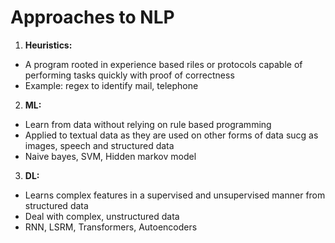 # Approaches to NLP

1. **Heuristics:**

* A program rooted in experience based riles or protocols capable of performing tasks quickly with proof of correctness
* Example: regex to identify mail, telephone

2. **ML:**

* Learn from data without relying on rule based programming
* Applied to textual data as they are used on other forms of data sucg as images, speech and structured data
* Naive bayes, SVM, Hidden markov model

3. **DL:**

* Learns complex features in a supervised and unsupervised manner from structured data
* Deal with complex, unstructured data
* RNN, LSRM, Transformers, Autoencoders
